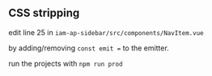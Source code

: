 ## CSS stripping

edit line 25 in `iam-ap-sidebar/src/components/NavItem.vue`

by adding/removing `const emit =` to the emitter.

run the projects with `npm run prod`